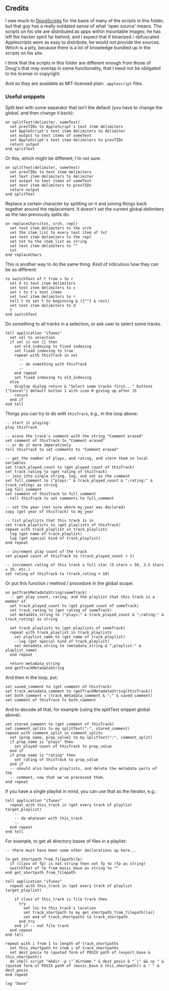 ## Credits

I owe much to [DougScripts](http://dougscripts.com/itunes/) for the basis of many of the scripts in this folder,
but that guy has a really outdated sense of what 'open source' means.
The scripts on his site are distributed as apps within mountable images; he has left the hacker spirit far behind, and I expect that if binarized / obfuscated Applescripts were as easy to distribute, he would not provide the sources.
Which is a pity, because there is a lot of knowledge bundled up in the scripts on his site.

I think that the scripts in this folder are different enough from those of Doug's that may overlap in some functionality, that I need not be obligated to his license or copyright.

And so they are available as MIT-licensed plain `.applescript` files.

### Useful snippets

Split text with some separator that isn't the default (you have to change the global, and then change it back):

    on splitText(delimiter, someText)
      set prevTIDs to AppleScript's text item delimiters
      set AppleScript's text item delimiters to delimiter
      set output to text items of someText
      set AppleScript's text item delimiters to prevTIDs
      return output
    end splitText

Or this, which might be different; I'm not sure:

    on splitText(delimiter, someText)
      set prevTIDs to text item delimiters
      set text item delimiters to delimiter
      set output to text items of someText
      set text item delimiters to prevTIDs
      return output
    end splitText

Replace a certain character by splitting on it and joining things back together around the replacement.
It doesn't set the current global delimiters as the two previously splits do.

    on replaceChars(txt, srch, repl)
      set text item delimiters to the srch
      set the item_list to every text item of txt
      set text item delimiters to the repl
      set txt to the item_list as string
      set text item delimiters to ""
      txt
    end replaceChars

This is another way to do the same thing. Kind of ridiculous how they can be so different:

    to switchText of t from s to r
      set d to text item delimiters
      set text item delimiters to s
      set t to t's text items
      set text item delimiters to r
      tell t to set t to beginning & ({""} & rest)
      set text item delimiters to d
      t
    end switchText

Do something to all tracks in a selection, or ask user to select some tracks.

    tell application "iTunes"
      set sel to selection
      if sel is not {} then
        set old_indexing to fixed indexing
        set fixed indexing to true
        repeat with thisTrack in sel
          --
          -- do something with thisTrack
          --
        end repeat
        set fixed indexing to old_indexing
      else
        display dialog return & "Select some tracks first..." buttons {"Cancel"} default button 1 with icon 0 giving up after 15
        return
      end if
    end tell

Things you can try to do with `thisTrack`, e.g., in the loop above:

    -- start it playing:
    play thisTrack

    -- erase the track's comment with the string "Comment erased"
    set comment of thisTrack to "Comment erased"
    -- or do it more imperatively
    tell thisTrack to set comments to "Comment erased"

    -- get the number of plays, and rating, and store them in local variables
    set track_played_count to (get played count of thisTrack)
    set track_rating to (get rating of thisTrack)
    -- join into single string, log, and set as the comment
    set full_comment to ("plays:" & track_played_count & ";rating:" & track_rating) as string
    log full_comment
    set comment of thisTrack to full_comment
    --tell thisTrack to set comments to full_comment

    -- set the year (not sure where my_year was declared)
    copy (get year of thisTrack) to my_year

    -- list playlists that this track is in
    set track_playlists to (get playlists of thisTrack)
    repeat with track_playlist in track_playlists
      log (get name of track_playlist)
      log (get special kind of track_playlist)
    end repeat

    -- increment play count of the track
    set played count of thisTrack to (track_played_count + 1)

    -- increment rating of this track a full star (5 stars = 50, 3.5 stars = 35, etc.)
    set rating of thisTrack to (track_rating + 10)

Or put this function / method / procedure in the global scope:

    on getTrackMetadataString(someTrack)
      -- get play count, rating, and the playlist that this track is a member of
      set track_played_count to (get played count of someTrack)
      set track_rating to (get rating of someTrack)
      set metadata_string to ("plays:" & track_played_count & ";rating:" & track_rating) as string

      set track_playlists to (get playlists of someTrack)
      repeat with track_playlist in track_playlists
        set playlist_name to (get name of track_playlist)
        --log (get special kind of track_playlist)
        set metadata_string to (metadata_string & ";playlist:" & playlist_name)
      end repeat

      return metadata_string
    end getTrackMetadataString

And then in the loop, put:

    set saved_comment to (get comment of thisTrack)
    set track_metadata_comment to (getTrackMetadataString(thisTrack))
    set both_comment = (track_metadata_comment & ";" & saved_comment)
    set comment of thisTrack to both_comment

And to decode all that, for example (using the splitText snippet global above):

    set stored_comment to (get comment of thisTrack)
    set comment_splits to my splitText(";", stored_comment)
    repeat with comment_split in comment_splits
      set {prop_name, prop_value} to my splitText(":", comment_split)
      if prop_name is "plays" then
        set played count of thisTrack to prop_value
      end if
      if prop_name is "rating" then
        set rating of thisTrack to prop_value
      end if
      -- should also handle playlists, and delete the metadata parts of the
      -- comment, now that we've processed them.
    end repeat

If you have a single playlist in mind, you can use that as the iterator, e.g.:

    tell application "iTunes"
      repeat with this_track in (get every track of playlist target_playlist)
        --
        -- do whatever with this_track
        --
      end repeat
    end tell

For example, to get all directory bases of files in a playlist:

    -- there must have been some other declarations up here...

    to get_shortpath_from_filepath(fp)
      if (class of fp) is not string then set fp to (fp as string)
      switchText of fp from music_base as string to ""
    end get_shortpath_from_filepath

    tell application "iTunes"
      repeat with this_track in (get every track of playlist target_playlist)

        if class of this_track is file track then
          try
            set loc to this_track's location
            set track_shortpath to my get_shortpath_from_filepath(loc)
            set end of track_shortpaths to track_shortpath
          end try
        end if -- not file track
      end repeat
    end tell

    repeat with i from 1 to length of track_shortpaths
      set this_shortpath to item i of track_shortpaths
      set dest_posix to (quoted form of POSIX path of (export_base & this_shortpath))
      do shell script "mkdir -p \"`dirname " & dest_posix & "`\" && cp " & (quoted form of POSIX path of (music_base & this_shortpath)) & " " & dest_posix
    end repeat

    log "Done"
